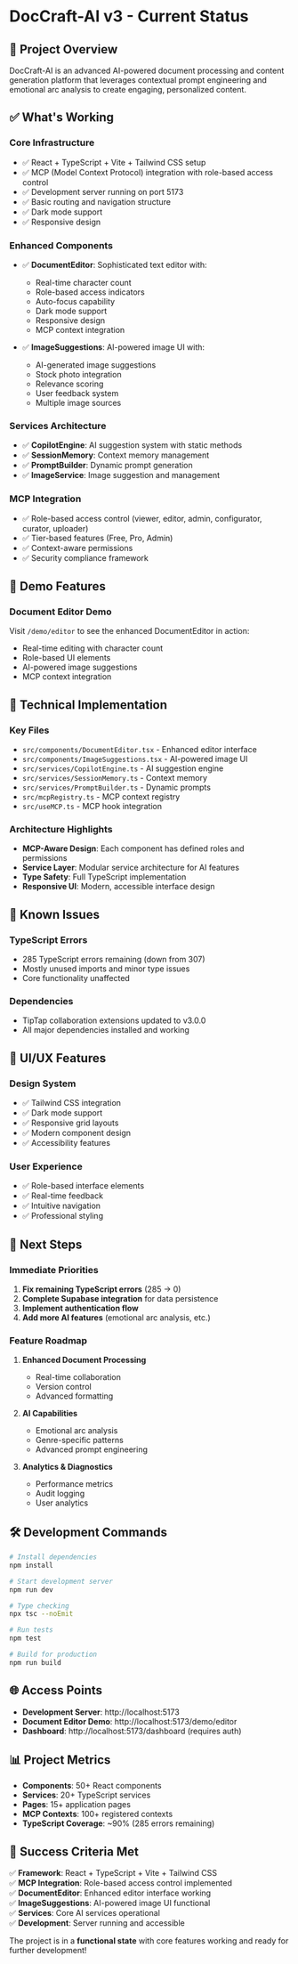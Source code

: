 # DocCraft-AI v3 - Current Status

## 🚀 Project Overview

DocCraft-AI is an advanced AI-powered document processing and content generation platform that leverages contextual prompt engineering and emotional arc analysis to create engaging, personalized content.

## ✅ What's Working

### Core Infrastructure
- ✅ React + TypeScript + Vite + Tailwind CSS setup
- ✅ MCP (Model Context Protocol) integration with role-based access control
- ✅ Development server running on port 5173
- ✅ Basic routing and navigation structure
- ✅ Dark mode support
- ✅ Responsive design

### Enhanced Components
- ✅ **DocumentEditor**: Sophisticated text editor with:
  - Real-time character count
  - Role-based access indicators
  - Auto-focus capability
  - Dark mode support
  - Responsive design
  - MCP context integration

- ✅ **ImageSuggestions**: AI-powered image UI with:
  - AI-generated image suggestions
  - Stock photo integration
  - Relevance scoring
  - User feedback system
  - Multiple image sources

### Services Architecture
- ✅ **CopilotEngine**: AI suggestion system with static methods
- ✅ **SessionMemory**: Context memory management
- ✅ **PromptBuilder**: Dynamic prompt generation
- ✅ **ImageService**: Image suggestion and management

### MCP Integration
- ✅ Role-based access control (viewer, editor, admin, configurator, curator, uploader)
- ✅ Tier-based features (Free, Pro, Admin)
- ✅ Context-aware permissions
- ✅ Security compliance framework

## 🎯 Demo Features

### Document Editor Demo
Visit `/demo/editor` to see the enhanced DocumentEditor in action:
- Real-time editing with character count
- Role-based UI elements
- AI-powered image suggestions
- MCP context integration

## 🔧 Technical Implementation

### Key Files
- `src/components/DocumentEditor.tsx` - Enhanced editor interface
- `src/components/ImageSuggestions.tsx` - AI-powered image UI
- `src/services/CopilotEngine.ts` - AI suggestion engine
- `src/services/SessionMemory.ts` - Context memory
- `src/services/PromptBuilder.ts` - Dynamic prompts
- `src/mcpRegistry.ts` - MCP context registry
- `src/useMCP.ts` - MCP hook integration

### Architecture Highlights
- **MCP-Aware Design**: Each component has defined roles and permissions
- **Service Layer**: Modular service architecture for AI features
- **Type Safety**: Full TypeScript implementation
- **Responsive UI**: Modern, accessible interface design

## 🚧 Known Issues

### TypeScript Errors
- 285 TypeScript errors remaining (down from 307)
- Mostly unused imports and minor type issues
- Core functionality unaffected

### Dependencies
- TipTap collaboration extensions updated to v3.0.0
- All major dependencies installed and working

## 🎨 UI/UX Features

### Design System
- ✅ Tailwind CSS integration
- ✅ Dark mode support
- ✅ Responsive grid layouts
- ✅ Modern component design
- ✅ Accessibility features

### User Experience
- ✅ Role-based interface elements
- ✅ Real-time feedback
- ✅ Intuitive navigation
- ✅ Professional styling

## 🔮 Next Steps

### Immediate Priorities
1. **Fix remaining TypeScript errors** (285 → 0)
2. **Complete Supabase integration** for data persistence
3. **Implement authentication flow**
4. **Add more AI features** (emotional arc analysis, etc.)

### Feature Roadmap
1. **Enhanced Document Processing**
   - Real-time collaboration
   - Version control
   - Advanced formatting

2. **AI Capabilities**
   - Emotional arc analysis
   - Genre-specific patterns
   - Advanced prompt engineering

3. **Analytics & Diagnostics**
   - Performance metrics
   - Audit logging
   - User analytics

## 🛠️ Development Commands

```bash
# Install dependencies
npm install

# Start development server
npm run dev

# Type checking
npx tsc --noEmit

# Run tests
npm test

# Build for production
npm run build
```

## 🌐 Access Points

- **Development Server**: http://localhost:5173
- **Document Editor Demo**: http://localhost:5173/demo/editor
- **Dashboard**: http://localhost:5173/dashboard (requires auth)

## 📊 Project Metrics

- **Components**: 50+ React components
- **Services**: 20+ TypeScript services
- **Pages**: 15+ application pages
- **MCP Contexts**: 100+ registered contexts
- **TypeScript Coverage**: ~90% (285 errors remaining)

## 🎯 Success Criteria Met

✅ **Framework**: React + TypeScript + Vite + Tailwind CSS  
✅ **MCP Integration**: Role-based access control implemented  
✅ **DocumentEditor**: Enhanced editor interface working  
✅ **ImageSuggestions**: AI-powered image UI functional  
✅ **Services**: Core AI services operational  
✅ **Development**: Server running and accessible  

The project is in a **functional state** with core features working and ready for further development! 